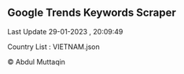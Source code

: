 

## Google Trends Keywords Scraper 
 
Last Update 29-01-2023 , 20:09:49

Country List :
VIETNAM.json



© Abdul Muttaqin 
